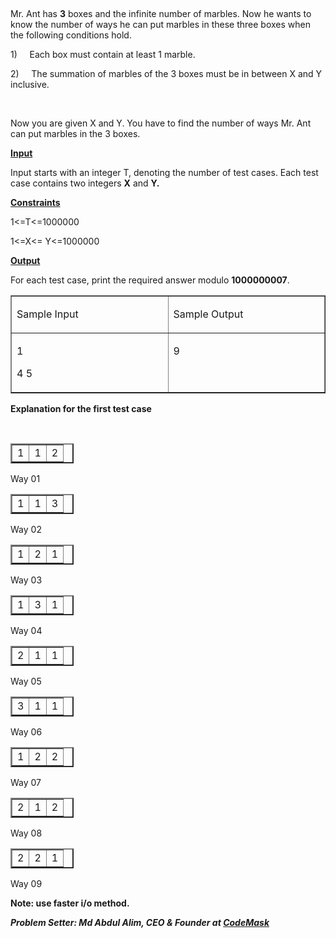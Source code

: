 <p>&nbsp;</p>
<p>Mr. Ant has <strong>3</strong> boxes and the infinite number of marbles. Now he wants to know the number of ways he can put marbles in these three boxes when the following conditions hold.</p>
<p>1)&nbsp;&nbsp;&nbsp;&nbsp; Each box must contain at least 1 marble.</p>
<p>2)&nbsp;&nbsp;&nbsp;&nbsp; The summation of marbles of the 3 boxes must be in between X and Y inclusive.</p>
<p>&nbsp;</p>
<p>Now you are given X and Y. You have to find the number of ways Mr. Ant can put marbles in the 3 boxes.</p>
<p><strong><span style="text-decoration: underline;">Input</span></strong></p>
<p>Input starts with an integer T, denoting the number of test cases. Each test case contains two integers <strong>X</strong> and <strong>Y.</strong></p>
<p><strong><span style="text-decoration: underline;">Constraints</span></strong></p>
<p>1&lt;=T&lt;=1000000</p>
<p>1&lt;=X&lt;= Y&lt;=1000000</p>
<p><strong><span style="text-decoration: underline;">Output</span></strong></p>
<p>For each test case, print the required answer modulo <strong>1000000007</strong>.</p>
<table border="1" cellspacing="0" cellpadding="0">
<tbody>
<tr>
<td width="319" valign="top">
<p>Sample Input</p>
</td>
<td width="319" valign="top">
<p>Sample Output</p>
</td>
</tr>
<tr>
<td width="319" valign="top">
<p>1</p>
<p>4 5</p>
</td>
<td width="319" valign="top">
<p>9</p>
</td>
</tr>
</tbody>
</table>
<p><strong>Explanation for the first test case</strong></p>
<p><strong><br></strong></p>
<table style="width: 20%;" border="2">
<tbody>
<tr>
<td>1</td>
<td>1</td>
<td>2</td>
</tr>
</tbody>
</table>
<p>Way 01</p>
<table style="width: 20%;" border="2">
<tbody>
<tr>
<td>1</td>
<td>1</td>
<td>3</td>
</tr>
</tbody>
</table>
<p>Way 02</p>
<table style="width: 20%;" border="2">
<tbody>
<tr>
<td>1</td>
<td>2</td>
<td>1</td>
</tr>
</tbody>
</table>
<p>Way 03</p>
<table style="width: 20%;" border="2">
<tbody>
<tr>
<td>1</td>
<td>3</td>
<td>1</td>
</tr>
</tbody>
</table>
<p>Way 04</p>
<table style="width: 20%;" border="2">
<tbody>
<tr>
<td>2</td>
<td>1</td>
<td>1</td>
</tr>
</tbody>
</table>
<p>Way 05</p>
<table style="width: 20%;" border="2">
<tbody>
<tr>
<td>3</td>
<td>1</td>
<td>1</td>
</tr>
</tbody>
</table>
<p>Way 06</p>
<table style="width: 20%;" border="2">
<tbody>
<tr>
<td>1</td>
<td>2</td>
<td>2</td>
</tr>
</tbody>
</table>
<p>Way 07</p>
<table style="width: 20%;" border="2">
<tbody>
<tr>
<td>2</td>
<td>1</td>
<td>2</td>
</tr>
</tbody>
</table>
<p>Way 08</p>
<table style="width: 20%;" border="2">
<tbody>
<tr>
<td>2</td>
<td>2</td>
<td>1</td>
</tr>
</tbody>
</table>
<p>Way 09</p>
<p><strong>Note: use faster i/o method.</strong></p>
<p><strong><em>Problem Setter: Md Abdul Alim, CEO &amp; Founder at <a href="https://www.facebook.com/codemaskcp">CodeMask</a></em></strong></p>